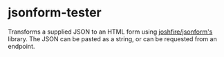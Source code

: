 # jsonform-tester

Transforms a supplied JSON to an HTML form using [joshfire/jsonform's](https://github.com/joshfire/jsonform) library. The JSON can be pasted as a string, or can be requested from an endpoint.